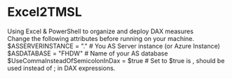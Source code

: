 # Excel2TMSL
Using Excel &amp; PowerShell to organize and deploy DAX measures
<br>
Change the following attributes before running on your machine.
<br>
$ASSERVERINSTANCE = "." # You AS Server instance (or Azure Instance)
<br>
$ASDATABASE = "FHDW" # Name of your AS database
<br>
$UseCommaInsteadOfSemicolonInDax = $true # Set to $true is , should be used instead of ; in DAX expressions.
<br>